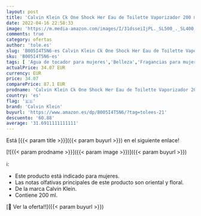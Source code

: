 ```yaml
---
layout: post
title: 'Calvin Klein Ck One Shock Her Eau de Toilette Vaporizador 200 ml'
date: 2022-04-16 22:58:33
image: 'https://m.media-amazon.com/images/I/31dsseiIjPL._SL500_._SL400_.jpg'
comments: true
category: ofertas
author: 'tole.es'
slug: 'B005I4T5N6-es Calvin Klein Ck One Shock Her Eau de Toilette Vaporizador...'
sku: 'B005I4T5N6-es'
tags: [ 'Agua de tocador para mujeres','Belleza','Fragancias para mujeres','Perfumes y fragancias','calvin klein','de','eau','toilette','🇪🇸', ]
actualPrice: 34.07 EUR
currency: EUR
price: 34.07
comparePrice: 87.1 EUR
prodname: 'Calvin Klein Ck One Shock Her Eau de Toilette Vaporizador 200 ml'
country: 'es'
flag: '🇪🇸'
brand: 'Calvin Klein'
buyurl: 'https://www.amazon.es/dp/B005I4T5N6/?tag=tolees-21'
descuento: '60.88'
average: '31.6911111111111'
---
```


Está [{{< param title >}}]({{< param buyurl >}}) en el siguiente enlace!

[![{{< param prodname >}}]({{< param image >}})]({{< param buyurl >}})

ℹ️:

- Este producto está indicado para mujeres.
- Las notas olfativas principales de este producto son oriental y floral.
- De la marca Calvin Klein.
- Contiene 200 ml.

[🛒 Ver la oferta!!]({{< param buyurl >}})
